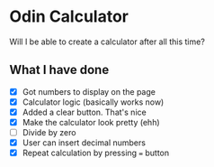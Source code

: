 # Odin Calculator
Will I be able to create a calculator after all this time?

## What I have done
 - [x] Got numbers to display on the page
 - [x] Calculator logic (basically works now)
 - [x] Added a clear button. That's nice
 - [x] Make the calculator look pretty (ehh)
 - [ ] Divide by zero
 - [x] User can insert decimal numbers
 - [x] Repeat calculation by pressing `=` button
